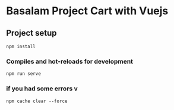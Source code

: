 # Basalam Project Cart with Vuejs

## Project setup
```
npm install
```

### Compiles and hot-reloads for development
```
npm run serve
```

### if you had some errors v
```
npm cache clear --force
```
